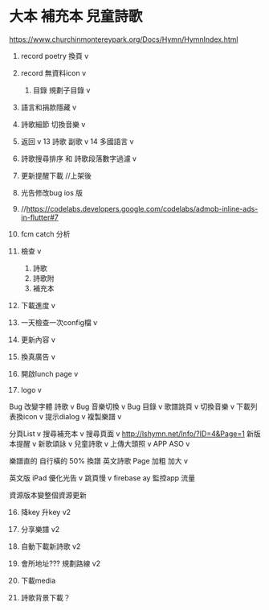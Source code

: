 # 大本 補充本 兒童詩歌
https://www.churchinmontereypark.org/Docs/Hymn/HymnIndex.html


1. record poetry 換頁 v
2. record 無資料icon v
   1. 目錄 規劃子目錄 v
3. 語言和捐款隱藏 v
4. 詩歌細節 切換音樂 v
5. 返回 v
13 詩歌 副歌 v
14 多國語言 v
6. 詩歌搜尋排序 和 詩歌段落數字過濾 v

7. 更新提醒下載 //上架後
8. 光告修改bug ios 版 
9. //https://codelabs.developers.google.com/codelabs/admob-inline-ads-in-flutter#7
10. fcm catch 分析

11. 檢查  v
    1. 詩歌 
    2. 詩歌附
    3. 補充本
    
13. 下載進度 v
14. 一天檢查一次config檔 v
15. 更新內容 v
16. 換真廣告 v
17. 開啟lunch page v
18. logo v

Bug 改變字體 詩歌 v
Bug 音樂切換 v
Bug 目錄 v
歌譜跳頁 v
切換音樂 v
下載列表換icon v
提示dialog v
複製樂譜 v




分頁List v
搜尋補充本 v
搜尋頁面 v
http://lshymn.net/Info/?ID=4&Page=1
新版本提醒 v
新歌頌詠 v
兒童詩歌 v
上傳大頭照 v
APP ASO v

樂譜直的 自行橫的 50%
換譜 
英文詩歌 
Page 加粗 加大 v

英文版
iPad
優化光告 v
跳頁慢 v
firebase ay 監控app 流量

資源版本變整個資源更新


16. 降key 升key v2
17. 分享樂譜 v2
18. 自動下載新詩歌 v2
19. 會所地址??? 規劃路線 v2

20. 下載media
21. 詩歌背景下載？ 